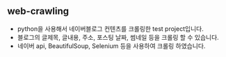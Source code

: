 ## web-crawling
- python을 사용해서 네이버블로그 컨텐츠를 크롤링한 test project입니다.
- 블로그의 글제목, 글내용, 주소, 포스팅 날짜, 썸네일 등을 크롤링 할 수 있습니다.
- 네이버 api, BeautifulSoup, Selenium 등을 사용하여 크롤링 하였습니다.

